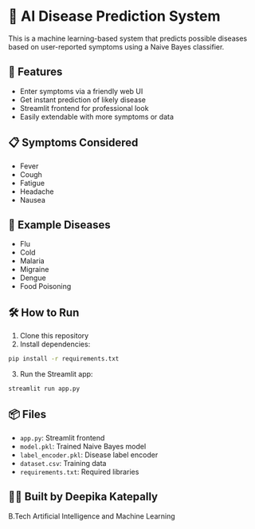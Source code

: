 
# 🤖 AI Disease Prediction System

This is a machine learning-based system that predicts possible diseases based on user-reported symptoms using a Naive Bayes classifier.

## 🚀 Features

- Enter symptoms via a friendly web UI
- Get instant prediction of likely disease
- Streamlit frontend for professional look
- Easily extendable with more symptoms or data

## 📋 Symptoms Considered

- Fever
- Cough
- Fatigue
- Headache
- Nausea

## 🧪 Example Diseases

- Flu
- Cold
- Malaria
- Migraine
- Dengue
- Food Poisoning

## 🛠️ How to Run

1. Clone this repository  
2. Install dependencies:
```bash
pip install -r requirements.txt
```

3. Run the Streamlit app:
```bash
streamlit run app.py
```

## 📦 Files

- `app.py`: Streamlit frontend
- `model.pkl`: Trained Naive Bayes model
- `label_encoder.pkl`: Disease label encoder
- `dataset.csv`: Training data
- `requirements.txt`: Required libraries

## 👩‍💻 Built by Deepika Katepally

B.Tech Artificial Intelligence and Machine Learning
